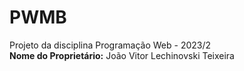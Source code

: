 # PWMB
Projeto da disciplina Programação Web - 2023/2 </br>
<B>Nome do Proprietário:</B> João Vitor Lechinovski Teixeira </br>
